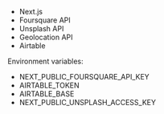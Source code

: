 - Next.js
- Foursquare API
- Unsplash API
- Geolocation API
- Airtable

Environment variables:
- NEXT_PUBLIC_FOURSQUARE_API_KEY
- AIRTABLE_TOKEN
- AIRTABLE_BASE
- NEXT_PUBLIC_UNSPLASH_ACCESS_KEY
